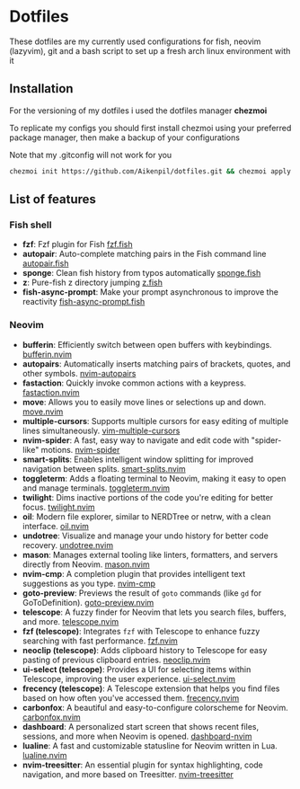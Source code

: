 # Dotfiles
These dotfiles are my currently used configurations for fish, neovim (lazyvim), git and a bash script to set up a fresh arch linux environment with it

## Installation
For the versioning of my dotfiles i used the dotfiles manager **chezmoi**

To replicate my configs you should first install chezmoi using your preferred package manager, then make a backup of your configurations

Note that my .gitconfig will not work for you

```sh
chezmoi init https://github.com/Aikenpil/dotfiles.git && chezmoi apply
```

## List of features
### Fish shell
- **fzf**: Fzf plugin for Fish [fzf.fish](https://github.com/PatrickF1/fzf.fis)
- **autopair**:  Auto-complete matching pairs in the Fish command line [autopair.fish](https://github.com/jorgebucaran/autopair.fish)
- **sponge**: Clean fish history from typos automatically [sponge.fish](https://github.com/meaningful-ooo/sponge)
- **z**:  Pure-fish z directory jumping [z.fish](https://github.com/jethrokuan/z)
- **fish-async-prompt**: Make your prompt asynchronous to improve the reactivity [fish-async-prompt.fish](https://github.com/acomagu/fish-async-prompt)

### Neovim
- **bufferin**: Efficiently switch between open buffers with keybindings.
  [bufferin.nvim](https://github.com/moll/vim-buftabline)
- **autopairs**: Automatically inserts matching pairs of brackets, quotes, and other symbols.
  [nvim-autopairs](https://github.com/windwp/nvim-autopairs)
- **fastaction**: Quickly invoke common actions with a keypress.
  [fastaction.nvim](https://github.com/rcarriga/nvim-fast-action)
- **move**: Allows you to easily move lines or selections up and down.
  [move.nvim](https://github.com/svermeulen/vim-easy-align)
- **multiple-cursors**: Supports multiple cursors for easy editing of multiple lines simultaneously.
  [vim-multiple-cursors](https://github.com/terryma/vim-multiple-cursors)
- **nvim-spider**: A fast, easy way to navigate and edit code with "spider-like" motions.
  [nvim-spider](https://github.com/chrisgrieser/nvim-spider)
- **smart-splits**: Enables intelligent window splitting for improved navigation between splits.
  [smart-splits.nvim](https://github.com/mrjones2014/smart-splits.nvim)
- **toggleterm**: Adds a floating terminal to Neovim, making it easy to open and manage terminals.
  [toggleterm.nvim](https://github.com/akinsho/toggleterm.nvim)
- **twilight**: Dims inactive portions of the code you're editing for better focus.
  [twilight.nvim](https://github.com/folke/twilight.nvim)
- **oil**: Modern file explorer, similar to NERDTree or netrw, with a clean interface.
  [oil.nvim](https://github.com/stevearc/oil.nvim)
- **undotree**: Visualize and manage your undo history for better code recovery.
  [undotree.nvim](https://github.com/mbbill/undotree)
- **mason**: Manages external tooling like linters, formatters, and servers directly from Neovim.
  [mason.nvim](https://github.com/williamboman/mason.nvim)
- **nvim-cmp**: A completion plugin that provides intelligent text suggestions as you type.
  [nvim-cmp](https://github.com/hrsh7th/nvim-cmp)
- **goto-preview**: Previews the result of `goto` commands (like `gd` for GoToDefinition).
  [goto-preview.nvim](https://github.com/rmagatti/goto-preview)
- **telescope**: A fuzzy finder for Neovim that lets you search files, buffers, and more.
  [telescope.nvim](https://github.com/nvim-telescope/telescope.nvim)
- **fzf (telescope)**: Integrates `fzf` with Telescope to enhance fuzzy searching with fast performance.
  [fzf.nvim](https://github.com/ibhagwan/fzf-lua)
- **neoclip (telescope)**: Adds clipboard history to Telescope for easy pasting of previous clipboard entries.
  [neoclip.nvim](https://github.com/zyscream/neoclip.vim)
- **ui-select (telescope)**: Provides a UI for selecting items within Telescope, improving the user experience.
  [ui-select.nvim](https://github.com/nvim-telescope/telescope-ui-select.nvim)
- **frecency (telescope)**: A Telescope extension that helps you find files based on how often you've accessed them.
  [frecency.nvim](https://github.com/nvim-telescope/telescope-frecency.nvim)
- **carbonfox**: A beautiful and easy-to-configure colorscheme for Neovim.
  [carbonfox.nvim](https://github.com/owent-utils/carbonfox)
- **dashboard**: A personalized start screen that shows recent files, sessions, and more when Neovim is opened.
  [dashboard-nvim](https://github.com/glepnir/dashboard-nvim)
- **lualine**: A fast and customizable statusline for Neovim written in Lua.
  [lualine.nvim](https://github.com/nvim-lualine/lualine.nvim)
- **nvim-treesitter**: An essential plugin for syntax highlighting, code navigation, and more based on Treesitter.
  [nvim-treesitter](https://github.com/nvim-treesitter/nvim-treesitter)
